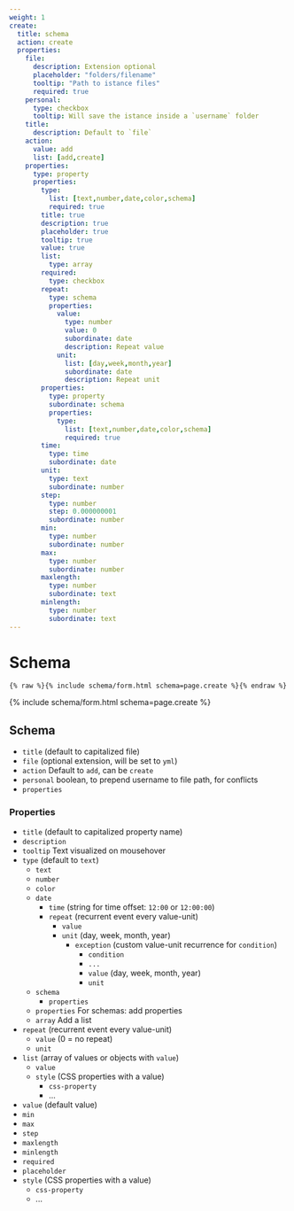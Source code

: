 ```yaml
---
weight: 1
create:
  title: schema
  action: create
  properties:
    file:
      description: Extension optional
      placeholder: "folders/filename"
      tooltip: "Path to istance files"
      required: true
    personal:
      type: checkbox
      tooltip: Will save the istance inside a `username` folder
    title:
      description: Default to `file`
    action:
      value: add
      list: [add,create]
    properties:
      type: property
      properties:
        type:
          list: [text,number,date,color,schema]
          required: true
        title: true
        description: true
        placeholder: true
        tooltip: true
        value: true
        list:
          type: array
        required:
          type: checkbox
        repeat:
          type: schema
          properties:
            value:
              type: number
              value: 0
              subordinate: date
              description: Repeat value
            unit:
              list: [day,week,month,year]
              subordinate: date
              description: Repeat unit
        properties:
          type: property
          subordinate: schema
          properties:
            type:
              list: [text,number,date,color,schema]
              required: true
        time:
          type: time
          subordinate: date
        unit:
          type: text
          subordinate: number
        step:
          type: number
          step: 0.000000001
          subordinate: number
        min:
          type: number
          subordinate: number
        max:
          type: number
          subordinate: number
        maxlength:
          type: number
          subordinate: text
        minlength:
          type: number
          subordinate: text
---
```


# Schema

```liquid
{% raw %}{% include schema/form.html schema=page.create %}{% endraw %}
```

{% include schema/form.html schema=page.create %}

## Schema

- `title` (default to capitalized file)
- `file` (optional extension, will be set to `yml`)
- `action` Default to `add`, can be `create`
- `personal` boolean, to prepend username to file path, for conflicts
- `properties`

### Properties

- `title` (default to capitalized property name)
- `description`
- `tooltip` Text visualized on mousehover
- `type` (default to `text`)
  - `text`
  - `number`
  - `color`
  - `date`
    - `time` (string for time offset: `12:00` or `12:00:00`)
    - `repeat` (recurrent event every value-unit)
      - `value`
      - `unit` (day, week, month, year)
        - `exception` (custom value-unit recurrence for `condition`)
          - `condition`
          - `...`
          - `value` (day, week, month, year)
          - `unit`
  - `schema`
    - `properties`
  - `properties` For schemas: add properties
  - `array` Add a list
- `repeat` (recurrent event every value-unit)
  - `value` (0 = no repeat)
  - `unit`
- `list` (array of values or objects with `value`)
  - `value`
  - `style` (CSS properties with a value)
    - `css-property`
    - ...
- `value` (default value)
- `min`
- `max`
- `step`
- `maxlength`
- `minlength`
- `required`
- `placeholder`
- `style` (CSS properties with a value)
  - `css-property`
  - ...